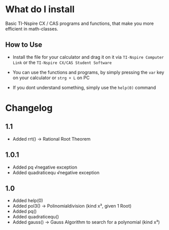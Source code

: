 # What do I install
Basic TI-Nspire CX / CAS programs and functions, that make you more efficient in math-classes.

## How to Use
- Install the file for your calculator and drag it on it via `TI-Nspire Computer Link` or the `TI-Nspire CX/CAS Student Software` 

- You can use the functions and programs, by simply pressing the `var` key on your calculator or `strg + L` on PC

- If you dont understand something, simply use the `help(0)` command

Changelog
===========

1.1
---
* Added rrt() -> Rational Root Theorem

1.0.1
-----
* Added pq √negative exception
* Added quadraticequ √negative exception

1.0
---
* Added help(0)
* Added pol3()
-> Polinomialdivision (kind x³, given 1 Root)
* Added pq()
* Added quadraticequ()
* Added gauss() 
->  Gauss Algorithm to search for a polynomial (kind x³)